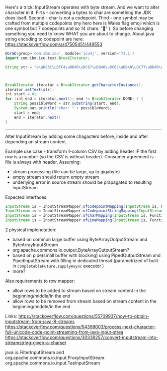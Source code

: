 Here's a trick:
InputStream operates with byte stream. And we want to alter character in it. Firts - converting a bytes to char are something the JDK does itself. Second - char is not a codepoint. Third - one symbol may be crafted from multiple codepoints (my hero here is Wales flag emoji which is one symbol but 7 codepoints and so 14 chars: "🏴󠁧󠁢󠁷󠁬󠁳󠁿"󠁢󠁷󠁬󠁳󠁿 ). So before changing something you need to know WHAT you are about to change. About java string encoding to codepoint are here: https://stackoverflow.com/a/47505451/449553


```groovy
@Grab(group='com.ibm.icu', module='icu4j', version='73.1')
import com.ibm.icu.text.BreakIterator;

String str = "a\uD83C\uDFF4\uDB40\uDC67\uDB40\uDC62\uDB40\uDC77\uDB40\uDC6C\uDB40\uDC73\uDB40\uDC7Fb";



BreakIterator iterator = BreakIterator.getCharacterInstance();
iterator.setText(str);
int start = 0;
for (int end = iterator.next(); end != BreakIterator.DONE; ) {
    String possibleWord = str.substring(start, end);
    System.out.println("char: " + possibleWord);
    start = end;
    end = iterator.next()
}
```
___

Alter InputStream by adding some chagacters before, inside and after depending on stream content. 

Example use case - transform 1-column CSV by adding header IF the first row is a number (so the CSV is without header). Consumer agreement is - file is always with header.  Assuming:
* stream processing (file can be large, up to gigabyte)
* empty stream should return empty stream
* underlying error in source stream should be prapagated to resulting InputStream

Expected interfaces:
```java
InputStream is = InputStreamMapper.ofCodepointMapping(InputStream is, Function<Integer, String> codepointMapper);
InputStream is = InputStreamMapper.ofCodepointStringMapping(InputStream is, Function<String, String> codepointStringMapper);
InputStream is = InputStreamMapper.ofCharMapping(InputStream is, Function<Character, String> charMapper);
InputStream is = InputStreamMapper.ofLineMapping(InputStream is, Function<String, String> lineMapper);
```
2 physical implenetation:
* based on common large buffer using ByteArrayOutputStream and ByteArrayInputStream
 * org.apache.commons.io.output.ByteArrayOutputStream?
* based on pipe(small buffer with blocking) using PipedOutputStream and PipedInputStream with filling in dedicated thread (parametrized of built-in `CompletableFuture.supplyAsync` executor )
* more?

Also requirements to row mapper:
* allow rows to be added to stream based on stream content in the beginning/middle/in the end
* allow rows to be removed from stream based on stream content in the beginning/middle/in the end

Links:
https://stackoverflow.com/questions/55709937/how-to-obtain-inputstream-from-java-8-streams
https://stackoverflow.com/questions/54398003/process-next-character-full-unicode-code-point-streaming-from-java-input-strea
https://stackoverflow.com/questions/30336257/convert-inputstream-into-streamstring-given-a-charset


java.io.FilterInputStream and org.apache.commons.io.input.ProxyInputStream
org.apache.commons.io.input.TeeInputStream
